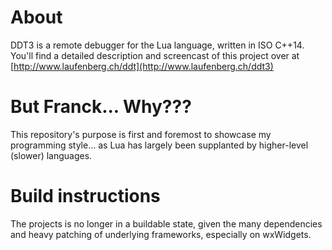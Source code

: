 # About

DDT3 is a remote debugger for the Lua language, written in ISO C++14. You'll find a detailed description and screencast of this project over at [http://www.laufenberg.ch/ddt](http://www.laufenberg.ch/ddt3)


# But Franck... Why???

This repository's purpose is first and foremost to showcase my programming style... as Lua has largely been supplanted by higher-level (slower) languages.


# Build instructions

The projects is no longer in a buildable state, given the many dependencies and heavy patching of underlying frameworks, especially on wxWidgets.

